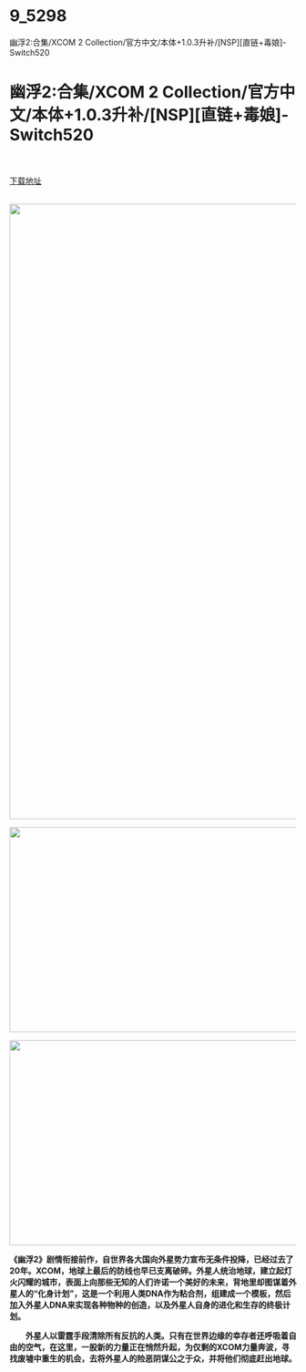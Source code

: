 # 9_5298
幽浮2:合集/XCOM 2 Collection/官方中文/本体+1.0.3升补/[NSP][直链+毒娘]-Switch520
# 幽浮2:合集/XCOM 2 Collection/官方中文/本体+1.0.3升补/[NSP][直链+毒娘]-Switch520
 <br/></br>
[下载地址](https://www.switch520.cc/article/5298 "下载地址")
<br/></br>

<p></p>
<p></p>
<p><span></span></p>
<p><img src="http://iswitchtupian.ga/upload/art_editor/20200729-1/f108338f816654f1ddc98e75e18be4e0.jpg" width="1728" height="1080" title="" alt=""></p>
<p><img loading="lazy" src="http://iswitchtupian.ga/upload/art_editor/20200729-1/190a71b5aaa810de5c75b0808498f526.jpg" width="640" height="360" title="" alt=""></p>
<p><img loading="lazy" src="http://iswitchtupian.ga/upload/art_editor/20200729-1/654705e6c70ac9ebbb9affa1a955ae7c.jpg" width="640" height="360" title="" alt=""></p>
<p><span></span></p>
<p><span><strong>《幽浮2》剧情衔接前作，自世界各大国向外星势力宣布无条件投降，已经过去了20年。XCOM，地球上最后的防线也早已支离破碎。外星人统治地球，建立起灯火闪耀的城市，表面上向那些无知的人们许诺一个美好的未来，背地里却图谋着外星人的“化身计划”，这是一个利用人类DNA作为粘合剂，组建成一个模板，然后加入外星人DNA来实现各种物种的创造，以及外星人自身的进化和生存的终极计划。</strong></span></p>
<p></p>
<p><span><strong>　　外星人以雷霆手段清除所有反抗的人类。只有在世界边缘的幸存者还呼吸着自由的空气，在这里，一股新的力量正在悄然升起，为仅剩的XCOM力量奔波，寻找废墟中重生的机会，去将外星人的险恶阴谋公之于众，并将他们彻底赶出地球。</strong></span></p>
<p></p>
<p></p>
